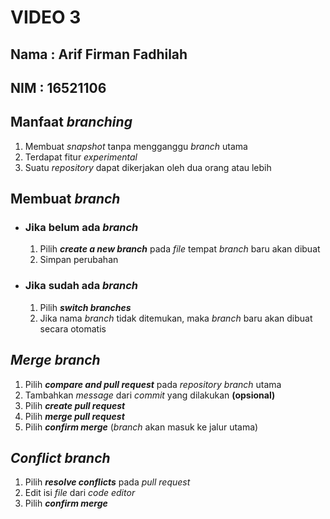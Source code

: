 # VIDEO 3

## Nama : Arif Firman Fadhilah
## NIM  : 16521106

## Manfaat _branching_
1. Membuat _snapshot_ tanpa mengganggu _branch_ utama
2. Terdapat fitur _experimental_
3. Suatu _repository_ dapat dikerjakan oleh dua orang atau lebih

## Membuat _branch_
- ### Jika belum ada _branch_
    1. Pilih ___create a new branch___ pada _file_ tempat _branch_ baru akan dibuat
    2. Simpan perubahan
- ### Jika sudah ada _branch_
    1. Pilih ___switch branches___
    2. Jika nama _branch_ tidak ditemukan, maka _branch_ baru akan dibuat secara otomatis

## _Merge branch_
1. Pilih ___compare and pull request___ pada _repository branch_ utama
2. Tambahkan _message_ dari _commit_ yang dilakukan __(opsional)__
3. Pilih ___create pull request___
3. Pilih ___merge pull request___ 
5. Pilih ___confirm merge___ (_branch_ akan masuk ke jalur utama)

## _Conflict branch_
1. Pilih ___resolve conflicts___ pada _pull request_
2. Edit isi _file_ dari _code editor_
3. Pilih ___confirm merge___
